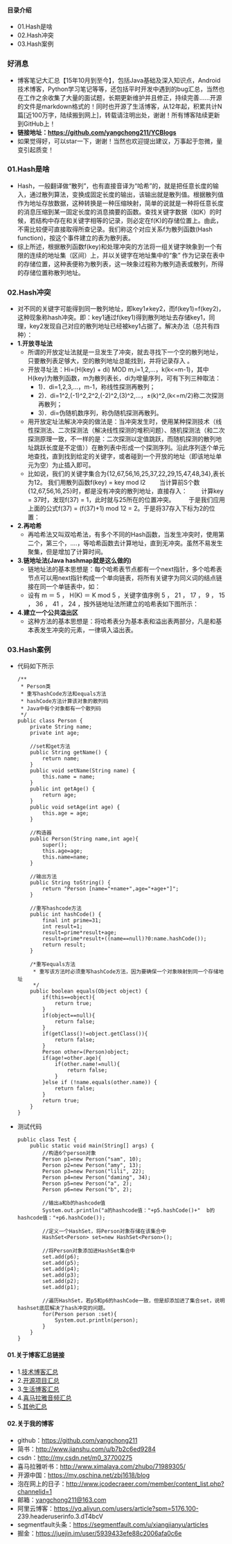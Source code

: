 #### 目录介绍
- 01.Hash是啥
- 02.Hash冲突
- 03.Hash案例


### 好消息
- 博客笔记大汇总【15年10月到至今】，包括Java基础及深入知识点，Android技术博客，Python学习笔记等等，还包括平时开发中遇到的bug汇总，当然也在工作之余收集了大量的面试题，长期更新维护并且修正，持续完善……开源的文件是markdown格式的！同时也开源了生活博客，从12年起，积累共计N篇[近100万字，陆续搬到网上]，转载请注明出处，谢谢！所有博客陆续更新到GitHub上！
- **链接地址：https://github.com/yangchong211/YCBlogs**
- 如果觉得好，可以star一下，谢谢！当然也欢迎提出建议，万事起于忽微，量变引起质变！




### 01.Hash是啥
- Hash，一般翻译做“散列”，也有直接音译为“哈希”的，就是把任意长度的输入，通过散列算法，变换成固定长度的输出，该输出就是散列值。根据散列值作为地址存放数据，这种转换是一种压缩映射，简单的说就是一种将任意长度的消息压缩到某一固定长度的消息摘要的函数。查找关键字数据（如K）的时候，若结构中存在和关键字相等的记录，则必定在f(K)的存储位置上。由此，不需比较便可直接取得所查记录。我们称这个对应关系f为散列函数(Hash function)，按这个事件建立的表为散列表。
- 综上所述，根据散列函数f(key)和处理冲突的方法将一组关键字映象到一个有限的连续的地址集（区间）上，并以关键字在地址集中的“象” 作为记录在表中的存储位置，这种表便称为散列表，这一映象过程称为散列造表或散列，所得的存储位置称散列地址。



### 02.Hash冲突　
- 对不同的关键字可能得到同一散列地址，即key1≠key2，而f(key1)=f(key2)，这种现象称hash冲突。即：key1通过f(key1)得到散列地址去存储key1，同理，key2发现自己对应的散列地址已经被key1占据了。解决办法（总共有四种）：
- **1.开放寻址法**
    - 所谓的开放定址法就是一旦发生了冲突，就去寻找下一个空的散列地址，只要散列表足够大，空的散列地址总能找到，并将记录存入 。
    - 开放寻址法：Hi=(H(key) + di) MOD m,i=1,2,…，k(k<=m-1)，其中H(key)为散列函数，m为散列表长，di为增量序列，可有下列三种取法：
        - 1)．di=1,2,3,…，m-1，称线性探测再散列；
        - 2)．di=1^2,(-1)^2,2^2,(-2)^2,(3)^2,…，±(k)^2,(k<=m/2)称二次探测再散列；
        - 3)．di=伪随机数序列，称伪随机探测再散列。
    - 用开放定址法解决冲突的做法是：当冲突发生时，使用某种探测技术（线性探测法、二次探测法（解决线性探测的堆积问题）、随机探测法（和二次探测原理一致，不一样的是：二次探测以定值跳跃，而随机探测的散列地址跳跃长度是不定值））在散列表中形成一个探测序列。沿此序列逐个单元地查找，直到找到给定的关键字，或者碰到一个开放的地址（即该地址单元为空）为止插入即可。
    - 比如说，我们的关键字集合为{12,67,56,16,25,37,22,29,15,47,48,34},表长为12。 我们用散列函数f(key) = key mod l2
　　当计算前S个数{12,67,56,16,25}时，都是没有冲突的散列地址，直接存入：
　　计算key = 37时，发现f(37) = 1，此时就与25所在的位置冲突。
　　于是我们应用上面的公式f(37) = (f(37)+1) mod 12 = 2。于是将37存入下标为2的位置：
- **2.再哈希**
    - 再哈希法又叫双哈希法，有多个不同的Hash函数，当发生冲突时，使用第二个，第三个，….，等哈希函数去计算地址，直到无冲突。虽然不易发生聚集，但是增加了计算时间。
- **3.链地址法(Java hashmap就是这么做的)**
    - 链地址法的基本思想是：每个哈希表节点都有一个next指针，多个哈希表节点可以用next指针构成一个单向链表，将所有关键字为同义词的结点链接在同一个单链表中，如：
    - 设有 m ＝ 5 ， H(K) ＝ K mod 5 ，关键字值序例 5 ， 21 ， 17 ， 9 ， 15 ， 36 ， 41 ， 24 ，按外链地址法所建立的哈希表如下图所示：   
- **4.建立一个公共溢出区**
    - 这种方法的基本思想是：将哈希表分为基本表和溢出表两部分，凡是和基本表发生冲突的元素，一律填入溢出表。



### 03.Hash案例
- 代码如下所示
    ```
    /**
     * Person类
     * 重写hashCode方法和equals方法
     * hashCode方法计算该对象的散列码
     * Java中每个对象都有一个散列码
     */
    public class Person {
        private String name;
        private int age;
        
        //set和get方法
        public String getName() {
            return name;
        }
        public void setName(String name) {
            this.name = name;
        }
        public int getAge() {
            return age;
        }
        public void setAge(int age) {
            this.age = age;
        }
        
        //构造器
        public Person(String name,int age){
            super();
            this.age=age;
            this.name=name;
        }
        
        //输出方法
        public String toString() {
            return "Person [name="+name+",age="+age+"]";
        }
        
        //重写hashcode方法
        public int hashCode() {
            final int prime=31;
            int result=1;
            result=prime*result+age;
            result=prime*result+((name==null)?0:name.hashCode());
            return result;
        }
        
        /*重写equals方法
         * 重写该方法时必须重写hashCode方法，因为要确保一个对象映射到同一个存储地址
         */
        public boolean equals(Object object) {
            if(this==object){
                return true;
            }
            if(object==null){
                return false;
            }
            if(getClass()!=object.getClass()){
                return false;
            }
            Person other=(Person)object;
            if(age!=other.age){
                if(other.name!=null){
                    return false;
                }
            }else if (!name.equals(other.name)) {
                return false;
            }
            return true;
        }
    }
    ```
- 测试代码
    ```
    public class Test {
        public static void main(String[] args) {
            //构造6个person对象
            Person p1=new Person("sam", 10);
            Person p2=new Person("amy", 13);
            Person p3=new Person("lili", 22);
            Person p4=new Person("daming", 34);
            Person p5=new Person("a", 2);
            Person p6=new Person("b", 2);
            
            //输出a和b的hashcode值
            System.out.println("a的hashcode值："+p5.hashCode()+"  b的hashcode值："+p6.hashCode());
            
            //定义一个HashSet，将Person对象存储在该集合中
            HashSet<Person> set=new HashSet<Person>();
            
            //将Person对象添加进HashSet集合中
            set.add(p6);
            set.add(p5);
            set.add(p4);
            set.add(p3);
            set.add(p2);
            set.add(p1);
            
            //遍历HashSet，若p5和p6的hashCode一致，但是却添加进了集合set，说明hashset底层解决了hash冲突的问题。
            for(Person person :set){
                System.out.println(person);
            }
        }
    }
    ```



#### 01.关于博客汇总链接
- 1.[技术博客汇总](https://www.jianshu.com/p/614cb839182c)
- 2.[开源项目汇总](https://blog.csdn.net/m0_37700275/article/details/80863574)
- 3.[生活博客汇总](https://blog.csdn.net/m0_37700275/article/details/79832978)
- 4.[喜马拉雅音频汇总](https://www.jianshu.com/p/f665de16d1eb)
- 5.[其他汇总](https://www.jianshu.com/p/53017c3fc75d)



#### 02.关于我的博客
- github：https://github.com/yangchong211
- 简书：http://www.jianshu.com/u/b7b2c6ed9284
- csdn：http://my.csdn.net/m0_37700275
- 喜马拉雅听书：http://www.ximalaya.com/zhubo/71989305/
- 开源中国：https://my.oschina.net/zbj1618/blog
- 泡在网上的日子：http://www.jcodecraeer.com/member/content_list.php?channelid=1
- 邮箱：yangchong211@163.com
- 阿里云博客：https://yq.aliyun.com/users/article?spm=5176.100- 239.headeruserinfo.3.dT4bcV
- segmentfault头条：https://segmentfault.com/u/xiangjianyu/articles
- 掘金：https://juejin.im/user/5939433efe88c2006afa0c6e



